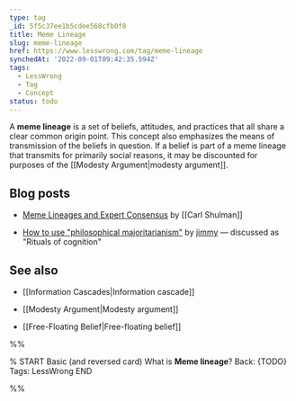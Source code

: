 ```yaml
---
type: tag
_id: 5f5c37ee1b5cdee568cfb0f8
title: Meme Lineage
slug: meme-lineage
href: https://www.lesswrong.com/tag/meme-lineage
synchedAt: '2022-09-01T09:42:35.594Z'
tags:
  - LessWrong
  - Tag
  - Concept
status: todo
---
```


A **meme lineage** is a set of beliefs, attitudes, and practices that all share a clear common origin point. This concept also emphasizes the means of transmission of the beliefs in question. If a belief is part of a meme lineage that transmits for primarily social reasons, it may be discounted for purposes of the [[Modesty Argument|modesty argument]].

Blog posts
----------

* [Meme Lineages and Expert Consensus](http://www.overcomingbias.com/2006/12/meme_lineages_a.html) by [[Carl Shulman]]

* [How to use "philosophical majoritarianism"](http://lesswrong.com/lw/es/how_to_use_philisophical_majoritarianism/) by [jimmy](https://wiki.lesswrong.com/wiki/jimmy) — discussed as "Rituals of cognition"

See also
--------

* [[Information Cascades|Information cascade]]

* [[Modesty Argument|Modesty argument]]

* [[Free-Floating Belief|Free-floating belief]]


%%

% START
Basic (and reversed card)
What is **Meme lineage**?
Back: {TODO}
Tags: LessWrong
END
<!--ID: 1663156990912-->


%%
	
